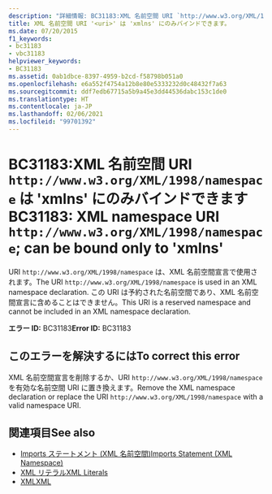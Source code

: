 ```yaml
---
description: "詳細情報: BC31183:XML 名前空間 URI `http://www.w3.org/XML/1998/namespace` は 'xmlns' にのみバインドできます"
title: XML 名前空間 URI '<uri>' は 'xmlns' にのみバインドできます。
ms.date: 07/20/2015
f1_keywords:
- bc31183
- vbc31183
helpviewer_keywords:
- BC31183
ms.assetid: 0ab1dbce-8397-4959-b2cd-f58798b051a0
ms.openlocfilehash: e6a552f4754a12b8e80e5333232d0c48432f7a63
ms.sourcegitcommit: ddf7edb67715a5b9a45e3dd44536dabc153c1de0
ms.translationtype: HT
ms.contentlocale: ja-JP
ms.lasthandoff: 02/06/2021
ms.locfileid: "99701392"
---
```

# <a name="bc31183-xml-namespace-uri-httpwwww3orgxml1998namespace-can-be-bound-only-to-xmlns"></a><span data-ttu-id="da89a-103">BC31183:XML 名前空間 URI `http://www.w3.org/XML/1998/namespace` は 'xmlns' にのみバインドできます</span><span class="sxs-lookup"><span data-stu-id="da89a-103">BC31183: XML namespace URI `http://www.w3.org/XML/1998/namespace`; can be bound only to 'xmlns'</span></span>

<span data-ttu-id="da89a-104">URI `http://www.w3.org/XML/1998/namespace` は、XML 名前空間宣言で使用されます。</span><span class="sxs-lookup"><span data-stu-id="da89a-104">The URI `http://www.w3.org/XML/1998/namespace` is used in an XML namespace declaration.</span></span> <span data-ttu-id="da89a-105">この URI は予約された名前空間であり、XML 名前空間宣言に含めることはできません。</span><span class="sxs-lookup"><span data-stu-id="da89a-105">This URI is a reserved namespace and cannot be included in an XML namespace declaration.</span></span>

 <span data-ttu-id="da89a-106">**エラー ID:** BC31183</span><span class="sxs-lookup"><span data-stu-id="da89a-106">**Error ID:** BC31183</span></span>

## <a name="to-correct-this-error"></a><span data-ttu-id="da89a-107">このエラーを解決するには</span><span class="sxs-lookup"><span data-stu-id="da89a-107">To correct this error</span></span>

<span data-ttu-id="da89a-108">XML 名前空間宣言を削除するか、URI `http://www.w3.org/XML/1998/namespace` を有効な名前空間 URI に置き換えます。</span><span class="sxs-lookup"><span data-stu-id="da89a-108">Remove the XML namespace declaration or replace the URI `http://www.w3.org/XML/1998/namespace` with a valid namespace URI.</span></span>

## <a name="see-also"></a><span data-ttu-id="da89a-109">関連項目</span><span class="sxs-lookup"><span data-stu-id="da89a-109">See also</span></span>

- [<span data-ttu-id="da89a-110">Imports ステートメント (XML 名前空間)</span><span class="sxs-lookup"><span data-stu-id="da89a-110">Imports Statement (XML Namespace)</span></span>](../statements/imports-statement-xml-namespace.md)
- [<span data-ttu-id="da89a-111">XML リテラル</span><span class="sxs-lookup"><span data-stu-id="da89a-111">XML Literals</span></span>](../xml-literals/index.md)
- [<span data-ttu-id="da89a-112">XML</span><span class="sxs-lookup"><span data-stu-id="da89a-112">XML</span></span>](../../programming-guide/language-features/xml/index.md)
